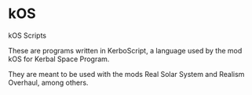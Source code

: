 # kOS
kOS Scripts

These are programs written in KerboScript, a language used by the mod kOS for Kerbal Space Program.

They are meant to be used with the mods Real Solar System and Realism Overhaul, among others.
